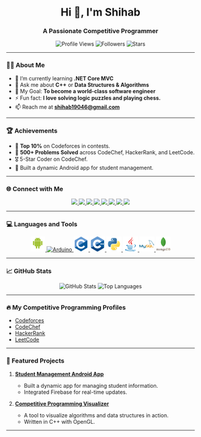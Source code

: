 <h1 align="center">Hi 👋, I'm Shihab</h1>
<h3 align="center">A Passionate Competitive Programmer</h3>

<p align="center">
  <img src="https://komarev.com/ghpvc/?username=dihanhassan&label=Profile%20views&color=0e75b6&style=flat" alt="Profile Views" />
  <img src="https://img.shields.io/github/followers/dihanhassan?style=social" alt="Followers" />
  <img src="https://img.shields.io/github/stars/dihanhassan?style=social" alt="Stars" />
</p>

---

### 👨‍💻 About Me

- 🌱 I’m currently learning **.NET Core MVC**  
- 💬 Ask me about **C++** or **Data Structures & Algorithms**  
- 🎯 My Goal: **To become a world-class software engineer**  
- ⚡ Fun fact: **I love solving logic puzzles and playing chess.**  
- 📫 Reach me at **shihab19046@gmail.com**

---

### 🏆 Achievements

- 🥇 **Top 10%** on Codeforces in contests.
- 🏅 **500+ Problems Solved** across CodeChef, HackerRank, and LeetCode.
- 🎖️ 5-Star Coder on CodeChef.
- 🚀 Built a dynamic Android app for student management.

---

### 🌐 Connect with Me

<p align="center">
  <a href="https://linkedin.com/in/atahar-islam-78097a1ab" target="_blank">
    <img src="https://img.shields.io/badge/-LinkedIn-%230077B5?style=for-the-badge&logo=linkedin&logoColor=white" />
  </a>
  <a href="https://stackoverflow.com/users/20122691" target="_blank">
    <img src="https://img.shields.io/badge/-StackOverflow-%23F58025?style=for-the-badge&logo=stack-overflow&logoColor=white" />
  </a>
  <a href="https://fb.com/sady.dihan" target="_blank">
    <img src="https://img.shields.io/badge/-Facebook-%231877F2?style=for-the-badge&logo=facebook&logoColor=white" />
  </a>
  <a href="https://instagram.com/sady.dihan" target="_blank">
    <img src="https://img.shields.io/badge/-Instagram-%23E4405F?style=for-the-badge&logo=instagram&logoColor=white" />
  </a>
  <a href="https://www.codechef.com/users/shihab_46" target="_blank">
    <img src="https://img.shields.io/badge/-CodeChef-%235B4638?style=for-the-badge&logo=codechef&logoColor=white" />
  </a>
  <a href="https://www.hackerrank.com/shihab_mbstu16" target="_blank">
    <img src="https://img.shields.io/badge/-HackerRank-%2329B463?style=for-the-badge&logo=hackerrank&logoColor=white" />
  </a>
  <a href="https://codeforces.com/profile/shihab_mbstu" target="_blank">
    <img src="https://img.shields.io/badge/-Codeforces-%231F8ACB?style=for-the-badge&logo=codeforces&logoColor=white" />
  </a>
  <a href="https://www.leetcode.com/dihanhassan21" target="_blank">
    <img src="https://img.shields.io/badge/-LeetCode-%23FFA116?style=for-the-badge&logo=leetcode&logoColor=white" />
  </a>
</p>

---

### 💻 Languages and Tools

<p align="center">
  <a href="https://developer.android.com" target="_blank">
    <img src="https://raw.githubusercontent.com/devicons/devicon/master/icons/android/android-original-wordmark.svg" alt="Android" width="40" height="40" />
  </a>
  <a href="https://www.arduino.cc/" target="_blank">
    <img src="https://cdn.worldvectorlogo.com/logos/arduino-1.svg" alt="Arduino" width="40" height="40" />
  </a>
  <a href="https://www.cprogramming.com/" target="_blank">
    <img src="https://raw.githubusercontent.com/devicons/devicon/master/icons/c/c-original.svg" alt="C" width="40" height="40" />
  </a>
  <a href="https://www.w3schools.com/cpp/" target="_blank">
    <img src="https://raw.githubusercontent.com/devicons/devicon/master/icons/cplusplus/cplusplus-original.svg" alt="C++" width="40" height="40" />
  </a>
  <a href="https://www.python.org" target="_blank">
    <img src="https://raw.githubusercontent.com/devicons/devicon/master/icons/python/python-original.svg" alt="Python" width="40" height="40" />
  </a>
  <a href="https://www.java.com" target="_blank">
    <img src="https://raw.githubusercontent.com/devicons/devicon/master/icons/java/java-original.svg" alt="Java" width="40" height="40" />
  </a>
  <a href="https://www.mysql.com/" target="_blank">
    <img src="https://raw.githubusercontent.com/devicons/devicon/master/icons/mysql/mysql-original-wordmark.svg" alt="MySQL" width="40" height="40" />
  </a>
  <a href="https://www.mongodb.com/" target="_blank">
    <img src="https://raw.githubusercontent.com/devicons/devicon/master/icons/mongodb/mongodb-original-wordmark.svg" alt="MongoDB" width="40" height="40" />
  </a>
</p>

---

### 📈 GitHub Stats

<p align="center">
  <img src="https://github-readme-stats.vercel.app/api?username=dihanhassan&show_icons=true&theme=radical" alt="GitHub Stats" />
  <img src="https://github-readme-stats.vercel.app/api/top-langs?username=dihanhassan&show_icons=true&locale=en&layout=compact&theme=radical" alt="Top Languages" />
</p>

---

### 🔥 My Competitive Programming Profiles

- [Codeforces](https://codeforces.com/profile/shihab_mbstu)  
- [CodeChef](https://www.codechef.com/users/shihab_46)  
- [HackerRank](https://www.hackerrank.com/shihab_mbstu16)  
- [LeetCode](https://leetcode.com/dihanhassan21)

---

### 🚀 Featured Projects

1. **[Student Management Android App](#)**  
   - Built a dynamic app for managing student information.
   - Integrated Firebase for real-time updates.

2. **[Competitive Programming Visualizer](#)**  
   - A tool to visualize algorithms and data structures in action.
   - Written in C++ with OpenGL.

---


